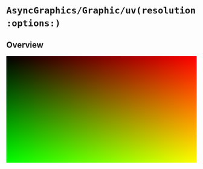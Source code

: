 # ``AsyncGraphics/Graphic/uv(resolution:options:)``

## Overview

![UV](https://github.com/heestand-xyz/AsyncGraphics-Docs/blob/main/Images/Visuals/UV.png?raw=true)
